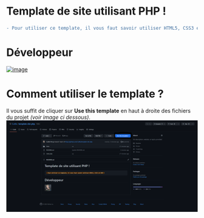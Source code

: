 # Template de site utilisant **PHP** !

```diff
- Pour utiliser ce template, il vous faut savoir utiliser HTML5, CSS3 et PHP !
```

# Développeur
<a href="https://cutox.alwaysdata.net/" target="_blank">![image](https://user-images.githubusercontent.com/71967731/205715825-59df8755-339f-4e66-a7ac-6254f2824e2d.png)</a>

# Comment utiliser le template ?
Il vous suffit de cliquer sur **Use this template** en haut à droite des fichiers du projet *(voir image ci dessous)*.
![image](./image.PNG)